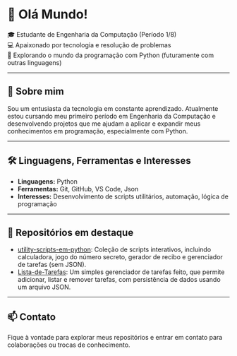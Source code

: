 
# 👋 Olá Mundo!

🎓 Estudante de Engenharia da Computação (Período 1/8)  
💻 Apaixonado por tecnologia e resolução de problemas  
🐍 Explorando o mundo da programação com Python (futuramente com outras linguagens)

---

## 🚀 Sobre mim

Sou um entusiasta da tecnologia em constante aprendizado. Atualmente estou cursando meu primeiro período em Engenharia da Computação e desenvolvendo projetos que me ajudam a aplicar e expandir meus conhecimentos em programação, especialmente com Python.

---

## 🛠️ Linguagens, Ferramentas e Interesses

- **Linguagens:** Python
- **Ferramentas:** Git, GitHub, VS Code, Json
- **Interesses:** Desenvolvimento de scripts utilitários, automação, lógica de programação

---

## 📂 Repositórios em destaque

- [utility-scripts-em-python](https://github.com/pedrolucasfonseca/utility-scripts-em-python): Coleção de scripts interativos, incluindo calculadora, jogo do número secreto, gerador de recibo e gerenciador de tarefas (sem JSON).
- [Lista-de-Tarefas](https://github.com/pedrolucasfonseca/Lista-de-Tarefas): Um simples gerenciador de tarefas feito, que permite adicionar, listar e remover tarefas, com persistência de dados usando um arquivo JSON.
---

## 📫 Contato

Fique à vontade para explorar meus repositórios e entrar em contato para colaborações ou trocas de conhecimento.
